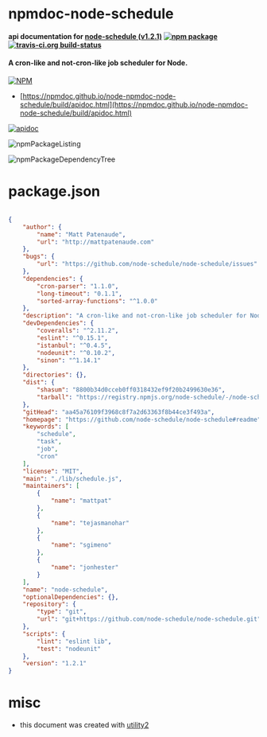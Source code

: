 # npmdoc-node-schedule

#### api documentation for  [node-schedule (v1.2.1)](https://github.com/node-schedule/node-schedule#readme)  [![npm package](https://img.shields.io/npm/v/npmdoc-node-schedule.svg?style=flat-square)](https://www.npmjs.org/package/npmdoc-node-schedule) [![travis-ci.org build-status](https://api.travis-ci.org/npmdoc/node-npmdoc-node-schedule.svg)](https://travis-ci.org/npmdoc/node-npmdoc-node-schedule)

#### A cron-like and not-cron-like job scheduler for Node.

[![NPM](https://nodei.co/npm/node-schedule.png?downloads=true&downloadRank=true&stars=true)](https://www.npmjs.com/package/node-schedule)

- [https://npmdoc.github.io/node-npmdoc-node-schedule/build/apidoc.html](https://npmdoc.github.io/node-npmdoc-node-schedule/build/apidoc.html)

[![apidoc](https://npmdoc.github.io/node-npmdoc-node-schedule/build/screenCapture.buildCi.browser.%252Ftmp%252Fbuild%252Fapidoc.html.png)](https://npmdoc.github.io/node-npmdoc-node-schedule/build/apidoc.html)

![npmPackageListing](https://npmdoc.github.io/node-npmdoc-node-schedule/build/screenCapture.npmPackageListing.svg)

![npmPackageDependencyTree](https://npmdoc.github.io/node-npmdoc-node-schedule/build/screenCapture.npmPackageDependencyTree.svg)



# package.json

```json

{
    "author": {
        "name": "Matt Patenaude",
        "url": "http://mattpatenaude.com"
    },
    "bugs": {
        "url": "https://github.com/node-schedule/node-schedule/issues"
    },
    "dependencies": {
        "cron-parser": "1.1.0",
        "long-timeout": "0.1.1",
        "sorted-array-functions": "^1.0.0"
    },
    "description": "A cron-like and not-cron-like job scheduler for Node.",
    "devDependencies": {
        "coveralls": "^2.11.2",
        "eslint": "^0.15.1",
        "istanbul": "^0.4.5",
        "nodeunit": "^0.10.2",
        "sinon": "^1.14.1"
    },
    "directories": {},
    "dist": {
        "shasum": "8800b34d0cceb0ff0318432ef9f20b2499630e36",
        "tarball": "https://registry.npmjs.org/node-schedule/-/node-schedule-1.2.1.tgz"
    },
    "gitHead": "aa45a76109f3968c8f7a2d63363f8b44ce3f493a",
    "homepage": "https://github.com/node-schedule/node-schedule#readme",
    "keywords": [
        "schedule",
        "task",
        "job",
        "cron"
    ],
    "license": "MIT",
    "main": "./lib/schedule.js",
    "maintainers": [
        {
            "name": "mattpat"
        },
        {
            "name": "tejasmanohar"
        },
        {
            "name": "sgimeno"
        },
        {
            "name": "jonhester"
        }
    ],
    "name": "node-schedule",
    "optionalDependencies": {},
    "repository": {
        "type": "git",
        "url": "git+https://github.com/node-schedule/node-schedule.git"
    },
    "scripts": {
        "lint": "eslint lib",
        "test": "nodeunit"
    },
    "version": "1.2.1"
}
```



# misc
- this document was created with [utility2](https://github.com/kaizhu256/node-utility2)
